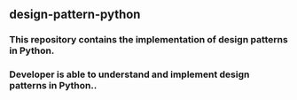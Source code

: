 ## design-pattern-python

### This repository contains the implementation of design patterns in Python.
### Developer is able to understand and implement design patterns in Python..